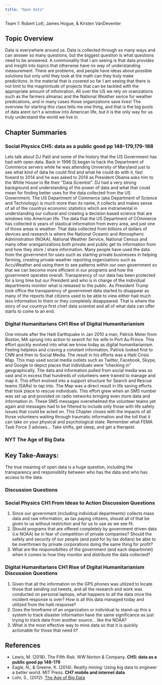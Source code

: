 ```yaml
---
title: "Open Data"
---
```



Team 1: Robert Lott, James Hogue, & Kirsten VanDeventer


## Topic Overview

Data is everywhere around us. Data is collected through so many ways and can answer so many questions, but the biggest question is what questions need to be answered. A commonality that I am seeing is that data provides and insight into topics that otherwise have no way of understanding measurement. There are problems, and people have ideas about possible solutions but only until they look at the math can they truly make predicitons. In the material that is covered so far I am seeing that there is not limit to the magmintude of projects that can be tackled with the appropriate amount of infomration. All over the US we rely on oranizations such as the farmers almanac and the National Weather serice for weather predications, and in many cases those organizations save lives! The overview for starting this class tells me one thing, and that is the big pools of data arent isn't a window into American life, but it is the only way for us truly understand the world we live in. 


## Chapter Summaries

### Social Physics **CH5: data as a public good pp 148-179,179-188**

Lets talk about DJ Patil and some of the history that the US Government has had with open data. Back in 1996 Dj began to hack the Department of Commerce servers while he was attending University of Maryland just to see what kind of data he could find and what he could do with it, fast foward to 2014 and he was asked to 2014 as President Obama asks him to the White House to Be their "Data Scientist". DJ had a very strong background and understanding of the power of data and what that could mean for finding better uses for the data collected from the US Government.
The US Department of Commerce (aka Department of Science and Technology) is much more than its name, it collects and makes sense of all of the countrys economic statistics which are instramental in understanding our cultural and creating a decision based science that are windows into American life. The data that the US Department of COmmerce has collected is years of stastical information from every area, and just one of those areas is weather. That data collected from billions of dollars of devices and research is where the National Oceanic and Atmospheric Administration (NOAA), National Weather Service, National Census and many other oranganizations both private and public get its information from and how they store / share information. Many people have used the data from the government for uses such as starting private businesses in helping farming, creating private weather reporting organizations such as AccuWeather and using them to see patterns within our own government so that we can become more efficient in our programs and how the government operates overall. Transparency of our data has been protected for a long time but our President and who is in charge of the individual departments monitor what is released to the public. As President Trump took office the transparency of governmnet data started to disappear as many of the reports that citizens used to be able to view either had much less information to them or they completely disappeared. That is where the story of our countrys first chief data scientist and all of what data can offer starts to come to an end.

### Digital Humanitarians **CH1 Rise of Digital Humanitarianism**

One minute after the Haiti Earthquake in Jan 2010 a man, Patrick Meier from Boston, MA sprung into action to search for his wife in Port Au Prince. This effort quickly evolved into what we know today as digital humanitarianism. Feeling helpless and craving a constant information, Patrick looked first to CNN and then to Social Media. The result in his efforts was a Haiti Crisis Map. This map used social media outlets such as Twitter, Facebook, Skype, and Google to depict places that individuals were “checking in” geographically. The data and information pulled from social media was so vast and in excess that hundreds of volunteers were trained to manage and map it. This effort evolved into a support structure for Search and Rescue teams (SARs) to tap into. The Map was a direct result in life saving efforts that took place to rescue individuals. This effort grew when an SMS number was set up and provided on radio networks bringing even more data and information in. These SMS messages overwhelmed the volunteer teams yet again and messages had to be filtered to include only those with life safety issues that could be acted on. This Chapter closes with the impacts of all those volunteers waiting through traumatic information and the toll that it can take on your physical and psychological state. Remember what FEMA Task Force 3 advises… Take shifts, get sleep, and get a therapist.

### NYT **The Age of Big Data**



## Key Take-Aways:
The true meaning of open data is a huge question, including the transparency and responsiblity between who has the data and who has access to the data. 

### Discussion Questions

### Social Physics **CH1 From Ideas to Action Discussion Questions**
1. Since our government (including individual departments) collects mass data and raw information, as tax paying citizens, should all of that be given to us without restriction and for us to use as we see fit.
2. Should programs that are offered completely by government driven data (i.e NOAA) be in fear of competition of private companies? Should the safety and security of our people (and paid for by tax dollars) be able to be overthrown by private corporations doing the same thing for profit?
3. What are the responsibilties of the government (and each departmnet) when it comes to how they monitor and distribute the data collected?

### Digital Humanitarians **CH1 Rise of Digital Humanitarianism Discussion Questions**
1. Given that all the information on the GPS phones was utilized to locate those that sending out tweets, and all the research and work was conducted on personal laptops, what happens to all the data once the incident response is over? How is all this data managed today and utilized from the haiti response?
2. Does the timeframe of an organization or individual to stand-up this a system to track disaster information have the same significance as just trying to track data from another source… like the NOAA?
3. What is the most effective way to mine data so that it is quickly actionable for those that need it? 



## References
* Lewis, M. (2018). The Fifth Risk. WW Norton & Company. **CH5: data as a public good pp 148-179**  
* Eagle, N., & Greene, K. (2014). Reality mining: Using big data to engineer a better world. MIT Press. **CH7 mobile and internet data** 
* Lohr, S., (2012). [The Age of Big Data](https://www.nytimes.com/2012/02/12/sunday-review/big-datas-impact-in-the-world.html)




